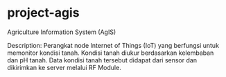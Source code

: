 # project-agis
Agriculture Information System (AgIS)

Description: Perangkat node Internet of Things  (IoT) yang berfungsi untuk memonitor kondisi tanah. 
Kondisi tanah diukur berdasarkan kelembaban dan pH tanah. 
Data kondisi tanah tersebut didapat dari sensor dan dikirimkan ke server melalui RF Module.
